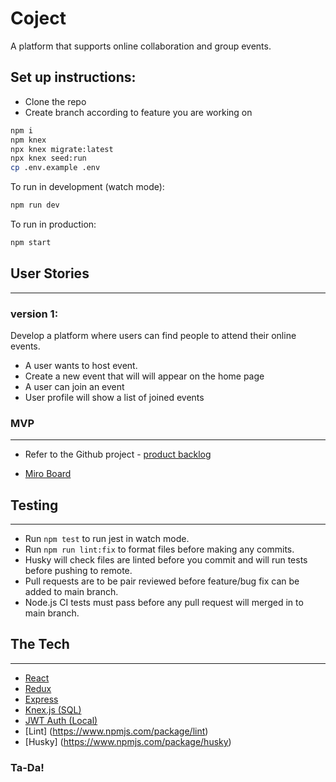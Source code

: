 # Coject

A platform that supports online collaboration and group events.

## Set up instructions:

- Clone the repo
- Create branch according to feature you are working on

```sh
npm i
npm knex
npx knex migrate:latest
npx knex seed:run
cp .env.example .env
```

To run in development (watch mode):

```sh
npm run dev
```

To run in production:

```sh
npm start
```

## User Stories

---

### version 1:

Develop a platform where users can find people to attend their online events.

- A user wants to host event.
- Create a new event that will will appear on the home page
- A user can join an event
- User profile will show a list of joined events

### MVP

---

- Refer to the Github project - [product backlog](https://github.com/post-grad-beta-test/coject/projects/1)

- [Miro Board](https://miro.com/app/board/o9J_leNHzkI=/)

## Testing

---

- Run `npm test` to run jest in watch mode.
- Run `npm run lint:fix` to format files before making any commits.
- Husky will check files are linted before you commit and will run tests before pushing to remote.
- Pull requests are to be pair reviewed before feature/bug fix can be added to main branch.
- Node.js CI tests must pass before any pull request will merged in to main branch.

## The Tech

---

- [React](https://reactjs.org/docs/getting-started.html)
- [Redux](https://redux.js.org/)
- [Express](https://expressjs.com/en/api.html)
- [Knex.js (SQL)](https://knexjs.org/)
- [JWT Auth (Local)](https://jwt.io/)
- [Lint] (https://www.npmjs.com/package/lint)
- [Husky] (https://www.npmjs.com/package/husky)

### Ta-Da!
